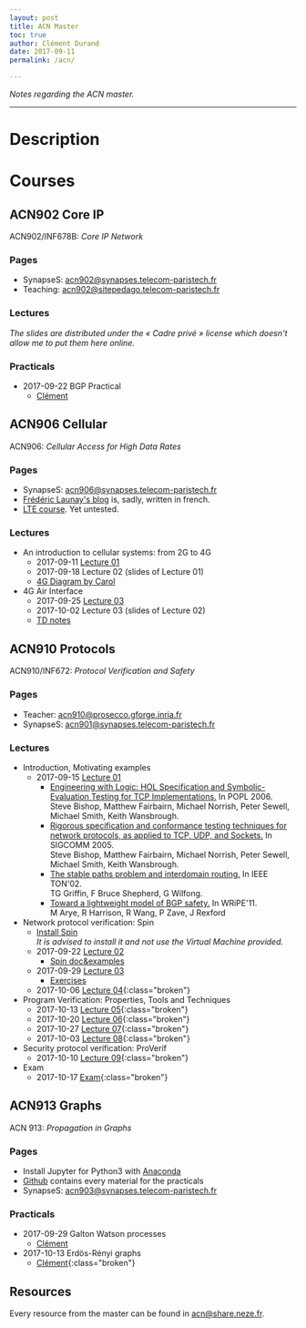 ```yaml
---
layout: post
title: ACN Master
toc: true
author: Clément Durand
date: 2017-09-11
permalink: /acn/

---
```


*Notes regarding the ACN master.*

---

# Description

# Courses

## ACN902 Core IP

ACN902/INF678B: *Core IP Network*

### Pages

* SynapseS: [acn902@synapses.telecom-paristech.fr](https://synapses.telecom-paristech.fr/catalogue/2017-2018/ue/10739/ACN902-core-ip-network-inf678b)
* Teaching: [acn902@sitepedago.telecom-paristech.fr](https://sitepedago.telecom-paristech.fr/front/site_CoreIPNet.html)

### Lectures

*The slides are distributed under the « Cadre privé » license which doesn't allow me to put them here online.*

### Practicals

* 2017-09-22 BGP Practical
  * [Clément](/acn/bgp/)

## ACN906 Cellular

ACN906: *Cellular Access for High Data Rates*

### Pages

* SynapseS: [acn906@synapses.telecom-paristech.fr](https://synapses.telecom-paristech.fr/catalogue/2017-2018/ue/10631/ACN906-cellular-access-for-high-data-rates)
* [Frédéric Launay's blog](http://blogs.univ-poitiers.fr/f-launay/) is, sadly, written in french.
* [LTE course](http://www.3glteinfo.com/lte-tutorial-free-online-lte-training-courses/). Yet untested.

### Lectures

* An introduction to cellular systems: from 2G to 4G
  * 2017-09-11 [Lecture 01](/share/acn/906/01-lte-archi-acn.pdf)
  * 2017-09-18 Lecture 02 (slides of Lecture 01)
  * [4G Diagram by Carol](/share/acn/906/lte-schema.pdf)
* 4G Air Interface
  * 2017-09-25 [Lecture 03](/share/acn/906/03-lte-phy-mac-rlc.pdf)
  * 2017-10-02 Lecture 03 (slides of Lecture 02)
  * [TD notes](/acn/lte-air-interface.html)

## ACN910 Protocols

ACN910/INF672: *Protocol Verification and Safety*

### Pages

* Teacher: [acn910@prosecco.gforge.inria.fr](http://prosecco.gforge.inria.fr/personal/karthik/teaching/ACN910.html)
* SynapseS: [acn901@synapses.telecom-paristech.fr](https://synapses.telecom-paristech.fr/catalogue/2017-2018/ue/10825/ACN901-protocol-safety-and-verification)

### Lectures
* Introduction, Motivating examples
  * 2017-09-15 [Lecture 01](/share/acn/910/lecture01.pdf)
    * [Engineering with Logic: HOL Specification and Symbolic-Evaluation Testing for TCP Implementations.](http://www.cl.cam.ac.uk/~pes20/Netsem/paper3.pdf)
    In POPL 2006.<br/>
    Steve Bishop, Matthew Fairbairn, Michael Norrish, Peter Sewell, Michael Smith, Keith Wansbrough.
    * [Rigorous specification and conformance testing techniques for network protocols, as applied to TCP, UDP, and Sockets.](http://www.cl.cam.ac.uk/~pes20/Netsem/paper.pdf)
    In SIGCOMM 2005.<br/>
    Steve Bishop, Matthew Fairbairn, Michael Norrish, Peter Sewell, Michael Smith, Keith Wansbrough.
    * [The stable paths problem and interdomain routing.](/share/acn/910/00993304.pdf)
    In IEEE TON'02.<br/>
    TG Griffin, F Bruce Shepherd, G Wilfong.
    * [Toward a lightweight model of BGP safety.](/share/acn/910/bgp-wripe11.pdf)
    In WRiPE'11.<br/>
    M Arye, R Harrison, R Wang, P Zave, J Rexford
* Network protocol verification: Spin
  * [Install Spin](spin/)<br/>
  *It is advised to install it and not use the Virtual Machine provided.*
  * 2017-09-22 [Lecture 02](/share/acn/910/lecture02.pdf)
    * [Spin doc&examples](/share/acn/910/spin.zip)
  * 2017-09-29 [Lecture 03](/share/acn/910/lecture03.pdf)
    * [Exercises](/share/acn/910/exercises.zip)
  * 2017-10-06 [Lecture 04](/404){:class="broken"}
* Program Verification: Properties, Tools and Techniques
  * 2017-10-13 [Lecture 05](/404){:class="broken"}
  * 2017-10-20 [Lecture 06](/404){:class="broken"}
  * 2017-10-27 [Lecture 07](/404){:class="broken"}
  * 2017-10-03 [Lecture 08](/404){:class="broken"}
* Security protocol verification: ProVerif
  * 2017-10-10 [Lecture 09](/404){:class="broken"}
* Exam
  * 2017-10-17 [Exam](/404){:class="broken"}

## ACN913 Graphs

ACN 913: *Propagation in Graphs*

### Pages

* Install Jupyter for Python3 with [Anaconda](https://www.anaconda.com/download/)
* [Github](https://github.com/balouf/INF674) contains every material for the practicals
* SynapseS: [acn903@synapses.telecom-paristech.fr](https://synapses.telecom-paristech.fr/catalogue/2017-2018/ue/10417/ACN903-propagation-in-graphs)

### Practicals

* 2017-09-29 Galton Watson processes
  * [Clément](/share/acn/913/tp/01-Galton-Watson-TP.html)
* 2017-10-13 Erdös-Rényi graphs
  * [Clément](/share/acn/913/tp/02-Erdos-Renyi-TP.html){:class="broken"}

## Resources

Every resource from the master can be found in [acn@share.neze.fr](/share/acn/).
